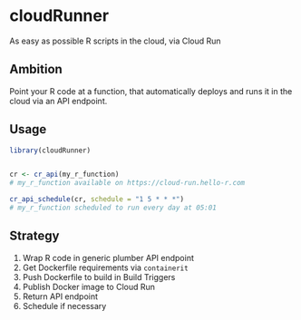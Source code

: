 # cloudRunner

As easy as possible R scripts in the cloud, via Cloud Run

## Ambition

Point your R code at a function, that automatically deploys and runs it in the cloud via an API endpoint.

## Usage

```r
library(cloudRunner)


cr <- cr_api(my_r_function)
# my_r_function available on https://cloud-run.hello-r.com

cr_api_schedule(cr, schedule = "1 5 * * *")
# my_r_function scheduled to run every day at 05:01
```

## Strategy

1. Wrap R code in generic plumber API endpoint
2. Get Dockerfile requirements via `containerit`
3. Push Dockerfile to build in Build Triggers
4. Publish Docker image to Cloud Run
5. Return API endpoint
6. Schedule if necessary

